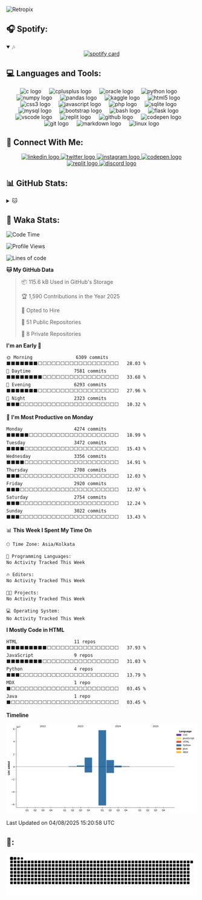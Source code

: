 <p>
    
![Retropix](https://github.com/imsrikant/imsrikant/assets/52560067/eb97bfe4-2c63-4f9a-8b1f-d035cfbb6728)   

</p>
<!-- gpg key test -->

## 🎧 Spotify:
<details open>
    <summary>🎶</summary>
<div align="center">
  <a href="https://open.spotify.com/user/zbbwgd5b5xqg388spshqfy1er"target+"_blank"><img width="320" height="445" src="https://spotify-github-profile.kittinanx.com/api/view?uid=zbbwgd5b5xqg388spshqfy1er&cover_image=true&theme=default&show_offline=false&background_color=121212&interchange=false&bar_color=53b14f&bar_color_cover=true" alt="spotify card"></a>
</div>
</details>
 
 
## 💻 Languages and Tools:
<div align="center">
  <img src="https://cdn.jsdelivr.net/gh/devicons/devicon/icons/c/c-original.svg" height="39" alt="c logo"  />
  <img width="13" />
  <img src="https://cdn.jsdelivr.net/gh/devicons/devicon/icons/cplusplus/cplusplus-original.svg" height="39" alt="cplusplus logo"  />
  <img width="13" />
  <img src="https://cdn.simpleicons.org/oracle/F80000" height="39" alt="oracle logo"  />
  <img width="13" />
  <img src="https://cdn.jsdelivr.net/gh/devicons/devicon/icons/python/python-original.svg" height="39" alt="python logo"  />
  <img width="13" />
  <img src="https://cdn.jsdelivr.net/gh/devicons/devicon/icons/numpy/numpy-original.svg" height="39" alt="numpy logo"  />
  <img width="13" />
  <img src="https://cdn.jsdelivr.net/gh/devicons/devicon/icons/pandas/pandas-original.svg" height="39" alt="pandas logo"  />
  <img width="13" />
  <img src="https://cdn.jsdelivr.net/gh/devicons/devicon/icons/kaggle/kaggle-original.svg" height="39" alt="kaggle logo"  />
  <img width="13" />
  <img src="https://cdn.jsdelivr.net/gh/devicons/devicon/icons/html5/html5-original.svg" height="39" alt="html5 logo"  />
  <img width="13" />
  <img src="https://cdn.jsdelivr.net/gh/devicons/devicon/icons/css3/css3-original.svg" height="39" alt="css3 logo"  />
  <img width="13" />
  <img src="https://cdn.jsdelivr.net/gh/devicons/devicon/icons/javascript/javascript-original.svg" height="39" alt="javascript logo"  />
  <img width="13" />
  <img src="https://cdn.jsdelivr.net/gh/devicons/devicon/icons/php/php-original.svg" height="39" alt="php logo"  />
  <img width="13" />
  <img src="https://cdn.jsdelivr.net/gh/devicons/devicon/icons/sqlite/sqlite-original.svg" height="39" alt="sqlite logo"  />
  <img width="13" />
  <img src="https://cdn.jsdelivr.net/gh/devicons/devicon/icons/mysql/mysql-original.svg" height="39" alt="mysql logo"  />
  <img width="13" />
  <img src="https://cdn.jsdelivr.net/gh/devicons/devicon/icons/bootstrap/bootstrap-original.svg" height="39" alt="bootstrap logo"  />
  <img width="13" />
  <img src="https://cdn.jsdelivr.net/gh/devicons/devicon/icons/bash/bash-original.svg" height="39" alt="bash logo"  />
  <img width="13" />
  <img src="https://cdn.jsdelivr.net/gh/devicons/devicon/icons/flask/flask-original.svg" height="39" alt="flask logo"  />
  <img width="13" />
  <img src="https://cdn.jsdelivr.net/gh/devicons/devicon/icons/vscode/vscode-original.svg" height="39" alt="vscode logo"  />
  <img width="13" />
  <img src="https://skillicons.dev/icons?i=replit" height="39" alt="replit logo"  />
  <img width="13" />
  <img src="https://skillicons.dev/icons?i=github" height="39" alt="github logo"  />
  <img width="13" />
  <img src="https://skillicons.dev/icons?i=codepen" height="39" alt="codepen logo"  />
  <img width="13" />
  <img src="https://cdn.jsdelivr.net/gh/devicons/devicon/icons/git/git-original.svg" height="39" alt="git logo"  />
  <img width="13" />
  <img src="https://skillicons.dev/icons?i=md" height="39" alt="markdown logo"  />
  <img width="13" />
  <img src="https://cdn.jsdelivr.net/gh/devicons/devicon/icons/linux/linux-original.svg" height="39" alt="linux logo"  />
</div>


## 👋 Connect With Me:

<div align="center">
  <a href="https://www.linkedin.com/in/imsrikant" target="_blank">
    <img src="https://cdn.jsdelivr.net/gh/devicons/devicon/icons/linkedin/linkedin-original.svg" width="52" height="40" alt="linkedin logo"  />
  </a>
  <a href="https://twitter.com/xero0kun" target="_blank">
    <img src="https://cdn.jsdelivr.net/gh/devicons/devicon/icons/twitter/twitter-original.svg" width="52" height="40" alt="twitter logo"  />
  </a>
  <a href="https://www.instagram.com/xero0kun/" target="_blank">
    <img src="https://skillicons.dev/icons?i=instagram" width="52" height="40" alt="instagram logo"  />
  </a>
  <a href="https://codepen.io/imsrikant" target="_blank">
    <img src="https://skillicons.dev/icons?i=codepen" width="52" height="40" alt="codepen logo"  />
  </a>
  <a href="https://replit.com/@imsrikant" target="_blank">
   <img src="https://skillicons.dev/icons?i=replit" width="52" height="40" alt="replit logo"  />
   </a>
     <a href="https://discordapp.com/users/958730116836507718" target="_blank">
    <img src="https://cdn.simpleicons.org/discord/5865F2" width="52" height="40" alt="discord logo"  />
  </a>
   
</div>

## 📊 GitHub Stats:

 <details>
    <summary>🐱</summary>
    <table align="center">
  <tr>
    <td>
      <img src="https://github-readme-stats.vercel.app/api?username=imsrikant&theme=radical&hide_border=false&include_all_commits=false&count_private=true&border_radius=20&rank_icon=github&show_icons=true" alt="Github-Stats">
    </td>
    <td>
      <img src="https://github-readme-streak-stats.herokuapp.com/?user=imsrikant&theme=radical&hide_border=false&border_radius=20&card_width=500" alt="Github streak Stats">
    </td>
  </tr>
  <tr>
    <td colspan=2 align=center>
      <img src="https://github-readme-stats.vercel.app/api/top-langs/?username=imsrikant&theme=radical&hide_border=false&include_all_commits=true&count_private=false&layout=compact&border_radius=20" alt="language card">
    </td>
  </tr>
  <tr>
      <td colspan=2>
        <img style="border-radius:20px;" width=1024  src="https://github-readme-activity-graph.vercel.app/graph?username=imsrikant&bg_color=141321&color=a9fef7&point=f8d847&line=fe428e&area=true" alt="activity graph">
      </td>
  </tr>

</table>
</details>


## 🚨 Waka Stats:

<!--START_SECTION:waka-->
![Code Time](http://img.shields.io/badge/Code%20Time-604%20hrs%2046%20mins-blue)

![Profile Views](http://img.shields.io/badge/Profile%20Views-0-blue)

![Lines of code](https://img.shields.io/badge/From%20Hello%20World%20I%27ve%20Written-86.7%20million%20lines%20of%20code-blue)

**🐱 My GitHub Data** 

> 📦 115.6 kB Used in GitHub's Storage 
 > 
> 🏆 1,590 Contributions in the Year 2025
 > 
> 💼 Opted to Hire
 > 
> 📜 51 Public Repositories 
 > 
> 🔑 8 Private Repositories 
 > 
**I'm an Early 🐤** 

```text
🌞 Morning                6309 commits        ⬛⬛⬛⬛⬛⬛⬛⬜⬜⬜⬜⬜⬜⬜⬜⬜⬜⬜⬜⬜⬜⬜⬜⬜⬜   28.03 % 
🌆 Daytime                7581 commits        ⬛⬛⬛⬛⬛⬛⬛⬛⬜⬜⬜⬜⬜⬜⬜⬜⬜⬜⬜⬜⬜⬜⬜⬜⬜   33.68 % 
🌃 Evening                6293 commits        ⬛⬛⬛⬛⬛⬛⬛⬜⬜⬜⬜⬜⬜⬜⬜⬜⬜⬜⬜⬜⬜⬜⬜⬜⬜   27.96 % 
🌙 Night                  2323 commits        ⬛⬛⬛⬜⬜⬜⬜⬜⬜⬜⬜⬜⬜⬜⬜⬜⬜⬜⬜⬜⬜⬜⬜⬜⬜   10.32 % 
```
📅 **I'm Most Productive on Monday** 

```text
Monday                   4274 commits        ⬛⬛⬛⬛⬛⬜⬜⬜⬜⬜⬜⬜⬜⬜⬜⬜⬜⬜⬜⬜⬜⬜⬜⬜⬜   18.99 % 
Tuesday                  3472 commits        ⬛⬛⬛⬛⬜⬜⬜⬜⬜⬜⬜⬜⬜⬜⬜⬜⬜⬜⬜⬜⬜⬜⬜⬜⬜   15.43 % 
Wednesday                3356 commits        ⬛⬛⬛⬛⬜⬜⬜⬜⬜⬜⬜⬜⬜⬜⬜⬜⬜⬜⬜⬜⬜⬜⬜⬜⬜   14.91 % 
Thursday                 2708 commits        ⬛⬛⬛⬜⬜⬜⬜⬜⬜⬜⬜⬜⬜⬜⬜⬜⬜⬜⬜⬜⬜⬜⬜⬜⬜   12.03 % 
Friday                   2920 commits        ⬛⬛⬛⬜⬜⬜⬜⬜⬜⬜⬜⬜⬜⬜⬜⬜⬜⬜⬜⬜⬜⬜⬜⬜⬜   12.97 % 
Saturday                 2754 commits        ⬛⬛⬛⬜⬜⬜⬜⬜⬜⬜⬜⬜⬜⬜⬜⬜⬜⬜⬜⬜⬜⬜⬜⬜⬜   12.24 % 
Sunday                   3022 commits        ⬛⬛⬛⬜⬜⬜⬜⬜⬜⬜⬜⬜⬜⬜⬜⬜⬜⬜⬜⬜⬜⬜⬜⬜⬜   13.43 % 
```


📊 **This Week I Spent My Time On** 

```text
🕑︎ Time Zone: Asia/Kolkata

💬 Programming Languages: 
No Activity Tracked This Week

🔥 Editors: 
No Activity Tracked This Week

🐱‍💻 Projects: 
No Activity Tracked This Week

💻 Operating System: 
No Activity Tracked This Week
```

**I Mostly Code in HTML** 

```text
HTML                     11 repos            ⬛⬛⬛⬛⬛⬛⬛⬛⬛⬜⬜⬜⬜⬜⬜⬜⬜⬜⬜⬜⬜⬜⬜⬜⬜   37.93 % 
JavaScript               9 repos             ⬛⬛⬛⬛⬛⬛⬛⬛⬜⬜⬜⬜⬜⬜⬜⬜⬜⬜⬜⬜⬜⬜⬜⬜⬜   31.03 % 
Python                   4 repos             ⬛⬛⬛⬜⬜⬜⬜⬜⬜⬜⬜⬜⬜⬜⬜⬜⬜⬜⬜⬜⬜⬜⬜⬜⬜   13.79 % 
MDX                      1 repo              ⬛⬜⬜⬜⬜⬜⬜⬜⬜⬜⬜⬜⬜⬜⬜⬜⬜⬜⬜⬜⬜⬜⬜⬜⬜   03.45 % 
Java                     1 repo              ⬛⬜⬜⬜⬜⬜⬜⬜⬜⬜⬜⬜⬜⬜⬜⬜⬜⬜⬜⬜⬜⬜⬜⬜⬜   03.45 % 
```



**Timeline**

![Lines of Code chart](https://raw.githubusercontent.com/imsrikant/imsrikant/main/assets/bar_graph.png)


 Last Updated on 04/08/2025 15:20:58 UTC
<!--END_SECTION:waka-->

## :snake::
<div align="center">
<picture>
  <img align="center" alt="github-snake" src="https://raw.githubusercontent.com/imsrikant/imsrikant/output/github-contribution-grid-snake-dark.svg" />
</picture>
</div>
<!--
**imsrikant/imsrikant** is a ✨ _special_ ✨ repository because its `README.md` (this file) appears on your GitHub profile.

Here are some ideas to get you started:

- 🔭 I’m currently working on ...
- 🌱 I’m currently learning ...
- 👯 I’m looking to collaborate on ...
- 🤔 I’m looking for help with ...
- 💬 Ask me about ...
- 📫 How to reach me: ...
- 😄 Pronouns: ...
- ⚡ Fun fact: ....
-->
